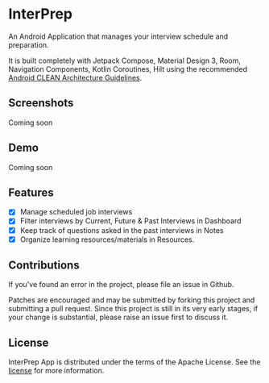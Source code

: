 # InterPrep

An Android Application that manages your interview schedule and preparation.

It is built completely with Jetpack Compose, Material Design 3, Room, Navigation Components, Kotlin Coroutines,
Hilt using the recommended <a href="https://developer.android.com/topic/architecture">Android
CLEAN Architecture Guidelines</a>.

## Screenshots
Coming soon

## Demo
Coming soon

## Features

- [x] Manage scheduled job interviews
- [x] Filter interviews by Current, Future & Past Interviews in Dashboard
- [x] Keep track of questions asked in the past interviews in Notes
- [x] Organize learning resources/materials in Resources.

## Contributions

If you've found an error in the project, please file an issue in Github.

Patches are encouraged and may be submitted by forking this project and submitting a pull request.
Since this project is still in its very early stages, if your change is substantial, please raise an
issue first to discuss it.

## License

InterPrep App is distributed under the terms of the Apache License. See the
[license](LICENSE) for more information.
